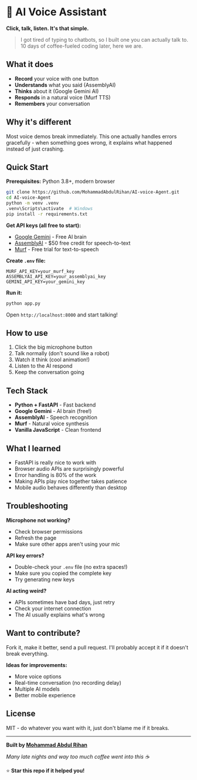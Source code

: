 # 🤖 AI Voice Assistant

**Click, talk, listen. It's that simple.**

> I got tired of typing to chatbots, so I built one you can actually talk to. 10 days of coffee-fueled coding later, here we are.

## What it does
- **Record** your voice with one button
- **Understands** what you said (AssemblyAI)  
- **Thinks** about it (Google Gemini AI)
- **Responds** in a natural voice (Murf TTS)
- **Remembers** your conversation

## Why it's different
Most voice demos break immediately. This one actually handles errors gracefully - when something goes wrong, it explains what happened instead of just crashing.

## Quick Start

**Prerequisites:** Python 3.8+, modern browser

```bash
git clone https://github.com/MohammadAbdulRihan/AI-voice-Agent.git
cd AI-voice-Agent
python -m venv .venv
.venv\Scripts\activate  # Windows
pip install -r requirements.txt
```

**Get API keys (all free to start):**
- [Google Gemini](https://aistudio.google.com/app/apikey) - Free AI brain
- [AssemblyAI](https://www.assemblyai.com/) - $50 free credit for speech-to-text  
- [Murf](https://murf.ai/) - Free trial for text-to-speech

**Create `.env` file:**
```env
MURF_API_KEY=your_murf_key
ASSEMBLYAI_API_KEY=your_assemblyai_key
GEMINI_API_KEY=your_gemini_key
```

**Run it:**
```bash
python app.py
```

Open `http://localhost:8000` and start talking!

## How to use
1. Click the big microphone button
2. Talk normally (don't sound like a robot)
3. Watch it think (cool animation!)
4. Listen to the AI respond
5. Keep the conversation going

## Tech Stack
- **Python + FastAPI** - Fast backend
- **Google Gemini** - AI brain (free!)
- **AssemblyAI** - Speech recognition
- **Murf** - Natural voice synthesis
- **Vanilla JavaScript** - Clean frontend

## What I learned
- FastAPI is really nice to work with
- Browser audio APIs are surprisingly powerful  
- Error handling is 80% of the work
- Making APIs play nice together takes patience
- Mobile audio behaves differently than desktop

## Troubleshooting

**Microphone not working?**
- Check browser permissions
- Refresh the page
- Make sure other apps aren't using your mic

**API key errors?**
- Double-check your `.env` file (no extra spaces!)
- Make sure you copied the complete key
- Try generating new keys

**AI acting weird?**
- APIs sometimes have bad days, just retry
- Check your internet connection
- The AI usually explains what's wrong

## Want to contribute?
Fork it, make it better, send a pull request. I'll probably accept it if it doesn't break everything.

**Ideas for improvements:**
- More voice options
- Real-time conversation (no recording delay)
- Multiple AI models
- Better mobile experience

## License
MIT - do whatever you want with it, just don't blame me if it breaks.

---

**Built by [Mohammad Abdul Rihan](https://github.com/MohammadAbdulRihan)**

*Many late nights and way too much coffee went into this ☕*

⭐ **Star this repo if it helped you!**
